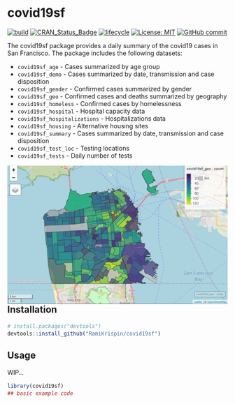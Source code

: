 
<!-- README.md is generated from README.Rmd. Please edit that file -->

# covid19sf

<!-- badges: start -->

[![build](https://github.com/RamiKrispin/covid19sf/workflows/build/badge.svg)](https://github.com/RamiKrispin/covid19sf/actions)
[![CRAN\_Status\_Badge](https://www.r-pkg.org/badges/version/covid19sf)](https://cran.r-project.org/package=covid19sf)
[![lifecycle](https://img.shields.io/badge/lifecycle-experimental-orange.svg)](https://www.tidyverse.org/lifecycle/#experimental)
[![License:
MIT](https://img.shields.io/badge/License-MIT-blue.svg)](https://opensource.org/licenses/MIT)
[![GitHub
commit](https://img.shields.io/github/last-commit/RamiKrispin/covid19sf)](https://github.com/RamiKrispin/covid19sf/commit/master)
<!-- badges: end -->

The covid19sf package provides a daily summary of the covid19 cases in
San Francisco. The package includes the following datasets:

  - `covid19sf_age` - Cases summarized by age group
  - `covid19sf_demo` - Cases summarized by date, transmission and case
    disposition
  - `covid19sf_gender` - Confirmed cases summarized by gender
  - `covid19sf_geo` - Confirmed cases and deaths summarized by geography
  - `covid19sf_homeless` - Confirmed cases by homelessness
  - `covid19sf_hospital` - Hospital capacity data
  - `covid19sf_hospitalizations` - Hospitalizations data
  - `covid19sf_housing` - Alternative housing sites
  - `covid19sf_summary` - Cases summarized by date, transmission and
    case disposition
  - `covid19sf_test_loc` - Testing locations
  - `covid19sf_tests` - Daily number of tests

<a href='https://ramikrispin.github.io/covid19sf/index.html/'><img src='man/figures/map.png' align="right"  /></a>

## Installation

``` r
# install.packages("devtools")
devtools::install_github("RamiKrispin/covid19sf")
```

## Usage

WIP…

``` r
library(covid19sf)
## basic example code
```
